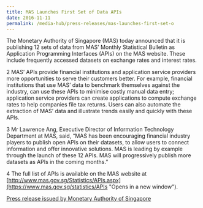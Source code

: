 ```yaml
---
title: MAS Launches First Set of Data APIs
date: 2016-11-11
permalink: /media-hub/press-releases/mas-launches-first-set-o
---
```


The Monetary Authority of Singapore (MAS) today announced that it is publishing 12 sets of data from MAS’ Monthly Statistical Bulletin as Application Programming Interfaces (APIs) on the MAS website. These include frequently accessed datasets on exchange rates and interest rates.

2 MAS’ APIs provide financial institutions and application service providers more opportunities to serve their customers better. For example, financial institutions that use MAS’ data to benchmark themselves against the industry, can use these APIs to minimise costly manual data entry; application service providers can create applications to compute exchange rates to help companies file tax returns. Users can also automate the extraction of MAS’ data and illustrate trends easily and quickly with these APIs.

3 Mr Lawrence Ang, Executive Director of Information Technology Department at MAS, said, “MAS has been encouraging financial industry players to publish open APIs on their datasets, to allow users to connect information and offer innovative solutions. MAS is leading by example through the launch of these 12 APIs. MAS will progressively publish more datasets as APIs in the coming months.”

4 The full list of APIs is available on the MAS website at [http://www.mas.gov.sg/Statistics/APIs.aspx](https://www.mas.gov.sg/statistics/APIs "Opens in a new window").

[Press release issued by Monetary Authority of Singapore](https://www.mas.gov.sg/news/media-releases/2016/mas-launches-first-set-of-data-apis)